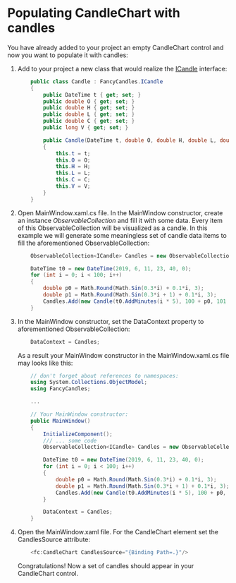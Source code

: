 # Populating CandleChart with candles
You have already added to your project an empty CandleChart control and now you want to populate it with candles:
1. Add to your project a new class that would realize the [ICandle](https://gellerda.github.io/FancyCandles/api/FancyCandles.ICandle.html) interface:

    ```cs
        public class Candle : FancyCandles.ICandle
        {
            public DateTime t { get; set; }
            public double O { get; set; }
            public double H { get; set; }
            public double L { get; set; }
            public double C { get; set; }
            public long V { get; set; }

            public Candle(DateTime t, double O, double H, double L, double C, long V)
            {
                this.t = t;
                this.O = O;
                this.H = H;
                this.L = L;
                this.C = C;
                this.V = V;
            }
        }
    ```
1. Open MainWindow.xaml.cs file. In the MainWindow constructor, create an instance *ObservableCollection<ICandle>* and fill it with some data. Every item of this ObservableCollection will be visualized as a candle. In this example we will generate some meaningless set of candle data items to fill the aforementioned ObservableCollection:

    ```cs
        ObservableCollection<ICandle> Candles = new ObservableCollection<ICandle>();

        DateTime t0 = new DateTime(2019, 6, 11, 23, 40, 0);
        for (int i = 0; i < 100; i++)
        {
            double p0 = Math.Round(Math.Sin(0.3*i) + 0.1*i, 3);
            double p1 = Math.Round(Math.Sin(0.3*i + 1) + 0.1*i, 3);
            Candles.Add(new Candle(t0.AddMinutes(i * 5), 100 + p0, 101 + p0, 99 + p0, 100 + p1, i));
        }
    ```
1. In the MainWindow constructor, set the DataContext property to aforementioned ObservableCollection:

    ```cs
        DataContext = Candles;
    ```
    As a result your MainWindow constructor in the MainWindow.xaml.cs file may looks like this:

    ```cs
        // don't forget about references to namespaces:
        using System.Collections.ObjectModel;
        using FancyCandles;

        ...

        // Your MainWindow constructor:
        public MainWindow()
        {
            InitializeComponent();
            /// ... some code
            ObservableCollection<ICandle> Candles = new ObservableCollection<ICandle>();

            DateTime t0 = new DateTime(2019, 6, 11, 23, 40, 0);
            for (int i = 0; i < 100; i++)
            {
                double p0 = Math.Round(Math.Sin(0.3*i) + 0.1*i, 3);
                double p1 = Math.Round(Math.Sin(0.3*i + 1) + 0.1*i, 3);
                Candles.Add(new Candle(t0.AddMinutes(i * 5), 100 + p0, 101 + p0, 99 + p0, 100 + p1, i));
            }

            DataContext = Candles;
        }
    ```
1. Open the MainWindow.xaml file. For the CandleChart element set the CandlesSource attribute:

    ```cs
        <fc:CandleChart CandlesSource="{Binding Path=.}"/>
    ```
    Congratulations! Now a set of candles should appear in your CandleChart control.
